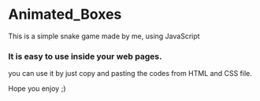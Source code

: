 # Animated_Boxes
This is a simple snake game made by me, using JavaScript

### It is easy to use inside your web pages.
you can use it by just copy and pasting the codes from HTML and CSS file.

Hope you enjoy ;)
